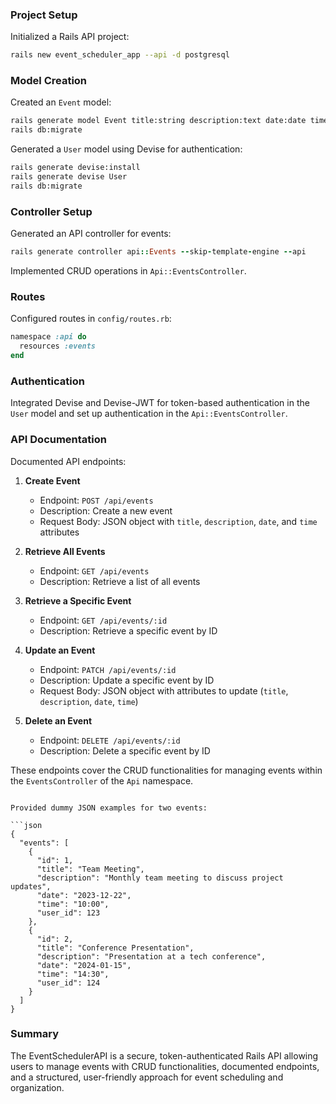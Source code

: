 ### Project Setup

Initialized a Rails API project:

```bash
rails new event_scheduler_app --api -d postgresql
```

### Model Creation

Created an `Event` model:

```bash
rails generate model Event title:string description:text date:date time:time
rails db:migrate
```

Generated a `User` model using Devise for authentication:

```bash
rails generate devise:install
rails generate devise User
rails db:migrate
```

### Controller Setup

Generated an API controller for events:

```ruby
rails generate controller api::Events --skip-template-engine --api
```

Implemented CRUD operations in `Api::EventsController`.

### Routes

Configured routes in `config/routes.rb`:

```ruby
namespace :api do
  resources :events
end
```

### Authentication

Integrated Devise and Devise-JWT for token-based authentication in the `User` model and set up authentication in the `Api::EventsController`.

### API Documentation

Documented API endpoints:

1. **Create Event**
   - Endpoint: `POST /api/events`
   - Description: Create a new event
   - Request Body: JSON object with `title`, `description`, `date`, and `time` attributes

2. **Retrieve All Events**
   - Endpoint: `GET /api/events`
   - Description: Retrieve a list of all events

3. **Retrieve a Specific Event**
   - Endpoint: `GET /api/events/:id`
   - Description: Retrieve a specific event by ID

4. **Update an Event**
   - Endpoint: `PATCH /api/events/:id`
   - Description: Update a specific event by ID
   - Request Body: JSON object with attributes to update (`title`, `description`, `date`, `time`)

5. **Delete an Event**
   - Endpoint: `DELETE /api/events/:id`
   - Description: Delete a specific event by ID

These endpoints cover the CRUD functionalities for managing events within the `EventsController` of the `Api` namespace.
```

Provided dummy JSON examples for two events:

```json
{
  "events": [
    {
      "id": 1,
      "title": "Team Meeting",
      "description": "Monthly team meeting to discuss project updates",
      "date": "2023-12-22",
      "time": "10:00",
      "user_id": 123
    },
    {
      "id": 2,
      "title": "Conference Presentation",
      "description": "Presentation at a tech conference",
      "date": "2024-01-15",
      "time": "14:30",
      "user_id": 124
    }
  ]
}
```

### Summary

The EventSchedulerAPI is a secure, token-authenticated Rails API allowing users to manage events with CRUD functionalities, documented endpoints, and a structured, user-friendly approach for event scheduling and organization.